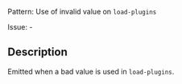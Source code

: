 Pattern: Use of invalid value on `load-plugins`

Issue: -

## Description

Emitted when a bad value is used in `load-plugins`.
